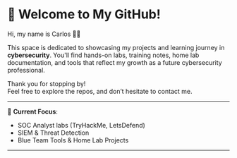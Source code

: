 # 👋 Welcome to My GitHub!

Hi, my name is Carlos 👨‍💻

This space is dedicated to showcasing my projects and learning journey in **cybersecurity**. You'll find hands-on labs, training notes, home lab documentation, and tools that reflect my growth as a future cybersecurity professional.

Thank you for stopping by!  
Feel free to explore the repos, and don’t hesitate to contact me.

---

🔐 **Current Focus**:
- SOC Analyst labs (TryHackMe, LetsDefend)
- SIEM & Threat Detection
- Blue Team Tools & Home Lab Projects

---


<!--
**Wayra-T/Wayra-T** is a ✨ _special_ ✨ repository because its `README.md` (this file) appears on your GitHub profile.

Here are some ideas to get you started:

- 🔭 I’m currently working on ...
- 🌱 I’m currently learning ...
- 👯 I’m looking to collaborate on ...
- 🤔 I’m looking for help with ...
- 💬 Ask me about ...
- 📫 How to reach me: ...
- 😄 Pronouns: ...
- ⚡ Fun fact: ...
-->
